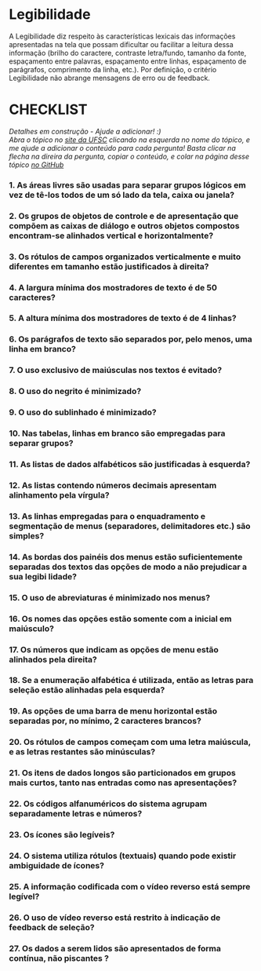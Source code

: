 # Legibilidade 

A Legibilidade diz respeito às características lexicais das informações apresentadas na tela que possam dificultar ou facilitar a leitura dessa informação (brilho do caractere, contraste letra/fundo, tamanho da fonte, espaçamento entre palavras, espaçamento entre linhas, espaçamento de parágrafos, comprimento da linha, etc.). Por definição, o critério Legibilidade não abrange mensagens de erro ou de feedback.

# CHECKLIST

*Detalhes em construção - Ajude a adicionar! :)*  
*Abra o tópico no [site da UFSC](http://www.labiutil.inf.ufsc.br/ergolist/quest.htm) 
clicando na esquerda no nome do tópico, e me ajude a adicionar o conteúdo para cada pergunta!
Basta clicar na flecha na direira da pergunta, copiar o conteúdo, e colar na página desse tópico 
[no GitHub](https://github.com/usabilidade/usabilidade.github.io)*

### 1. As áreas livres são usadas para separar grupos lógicos em vez de tê-los todos de um só lado da tela, caixa ou janela?
### 2. Os grupos de objetos de controle e de apresentação que compõem as caixas de diálogo e outros objetos compostos encontram-se alinhados vertical e horizontalmente?
### 3. Os rótulos de campos organizados verticalmente e muito diferentes em tamanho estão justificados à direita?
### 4. A largura mínima dos mostradores de texto é de 50 caracteres?
### 5. A altura mínima dos mostradores de texto é de 4 linhas?
### 6. Os parágrafos de texto são separados por, pelo menos, uma linha em branco?
### 7. O uso exclusivo de maiúsculas nos textos é evitado?
### 8. O uso do negrito é minimizado?
### 9. O uso do sublinhado é minimizado?
### 10. Nas tabelas, linhas em branco são empregadas para separar grupos?
### 11. As listas de dados alfabéticos são justificadas à esquerda?
### 12. As listas contendo números decimais apresentam alinhamento pela vírgula?
### 13. As linhas empregadas para o enquadramento e segmentação de menus (separadores, delimitadores etc.) são simples?
### 14. As bordas dos painéis dos menus estão suficientemente separadas dos textos das opções de modo a não prejudicar a sua legibi lidade?
### 15. O uso de abreviaturas é minimizado nos menus?
### 16. Os nomes das opções estão somente com a inicial em maiúsculo?
### 17. Os números que indicam as opções de menu estão alinhados pela direita?
### 18. Se a enumeração alfabética é utilizada, então as letras para seleção estão alinhadas pela esquerda?
### 19. As opções de uma barra de menu horizontal estão separadas por, no mínimo, 2 caracteres brancos?
### 20. Os rótulos de campos começam com uma letra maiúscula, e as letras restantes são minúsculas?
### 21. Os itens de dados longos são particionados em grupos mais curtos, tanto nas entradas como nas apresentações?
### 22. Os códigos alfanuméricos do sistema agrupam separadamente letras e números?
### 23. Os ícones são legíveis?
### 24. O sistema utiliza rótulos (textuais) quando pode existir ambiguidade de ícones?
### 25. A informação codificada com o vídeo reverso está sempre legível?
### 26. O uso de vídeo reverso está restrito à indicação de feedback de seleção?
### 27. Os dados a serem lidos são apresentados de forma contínua, não piscantes ?
